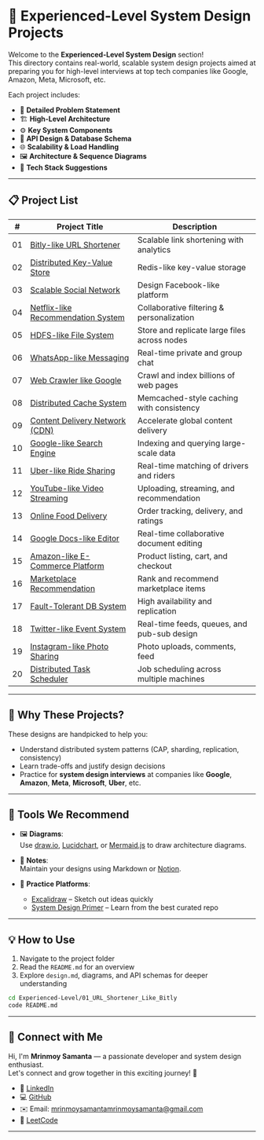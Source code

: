 # 🧠 Experienced-Level System Design Projects

Welcome to the **Experienced-Level System Design** section!  
This directory contains real-world, scalable system design projects aimed at preparing you for high-level interviews at top tech companies like Google, Amazon, Meta, Microsoft, etc.

Each project includes:
- 📌 **Detailed Problem Statement**
- 🏗️ **High-Level Architecture**
- ⚙️ **Key System Components**
- 🔄 **API Design & Database Schema**
- 🌐 **Scalability & Load Handling**
- 🖼️ **Architecture & Sequence Diagrams**
- 🔧 **Tech Stack Suggestions**

---

## 📋 Project List

| #  | Project Title                                      | Description                                          |
|----|----------------------------------------------------|------------------------------------------------------|
| 01 | [Bitly-like URL Shortener](./01_URL_Shortener_Like_Bitly/) | Scalable link shortening with analytics             |
| 02 | [Distributed Key-Value Store](./02_Distributed_KV_Store/)   | Redis-like key-value storage                        |
| 03 | [Scalable Social Network](./03_Scalable_Social_Network/)    | Design Facebook-like platform                       |
| 04 | [Netflix-like Recommendation System](./04_Recommendation_Netflix/) | Collaborative filtering & personalization     |
| 05 | [HDFS-like File System](./05_Distributed_File_System/)      | Store and replicate large files across nodes        |
| 06 | [WhatsApp-like Messaging](./06_RealTime_Messaging_App/)     | Real-time private and group chat                    |
| 07 | [Web Crawler like Google](./07_Web_Crawler/)                | Crawl and index billions of web pages               |
| 08 | [Distributed Cache System](./08_Distributed_Cache/)         | Memcached-style caching with consistency            |
| 09 | [Content Delivery Network (CDN)](./09_CDN/)                 | Accelerate global content delivery                  |
| 10 | [Google-like Search Engine](./10_Search_Engine_Like_Google/)| Indexing and querying large-scale data              |
| 11 | [Uber-like Ride Sharing](./11_Ride_Sharing_Like_Uber/)      | Real-time matching of drivers and riders            |
| 12 | [YouTube-like Video Streaming](./12_Video_Streaming_Like_YouTube/)| Uploading, streaming, and recommendation         |
| 13 | [Online Food Delivery](./13_Food_Delivery_Like_Zomato/)     | Order tracking, delivery, and ratings               |
| 14 | [Google Docs-like Editor](./14_Collab_Editor_Google_Docs/)  | Real-time collaborative document editing            |
| 15 | [Amazon-like E-Commerce Platform](./15_ECommerce_Like_Amazon/)| Product listing, cart, and checkout              |
| 16 | [Marketplace Recommendation](./16_Marketplace_Recommendation/)| Rank and recommend marketplace items              |
| 17 | [Fault-Tolerant DB System](./17_Distributed_Database_System/)| High availability and replication                   |
| 18 | [Twitter-like Event System](./18_Event_Driven_System/)      | Real-time feeds, queues, and pub-sub design         |
| 19 | [Instagram-like Photo Sharing](./19_Instagram_Photo_Sharing/)| Photo uploads, comments, feed                      |
| 20 | [Distributed Task Scheduler](./20_Task_Scheduler_Distributed/)| Job scheduling across multiple machines          |

---

## 🚀 Why These Projects?

These designs are handpicked to help you:
- Understand distributed system patterns (CAP, sharding, replication, consistency)
- Learn trade-offs and justify design decisions
- Practice for **system design interviews** at companies like **Google**, **Amazon**, **Meta**, **Microsoft**, **Uber**, etc.

---

## 🧰 Tools We Recommend

- 🖼️ **Diagrams**:  
  Use [draw.io](https://draw.io), [Lucidchart](https://lucidchart.com), or [Mermaid.js](https://mermaid.js.org/) to draw architecture diagrams.

- 📒 **Notes**:  
  Maintain your designs using Markdown or [Notion](https://www.notion.so).

- 🧪 **Practice Platforms**:
  - [Excalidraw](https://excalidraw.com/) – Sketch out ideas quickly  
  - [System Design Primer](https://github.com/donnemartin/system-design-primer) – Learn from the best curated repo

---

## 💡 How to Use

1. Navigate to the project folder
2. Read the `README.md` for an overview
3. Explore `design.md`, diagrams, and API schemas for deeper understanding

```bash
cd Experienced-Level/01_URL_Shortener_Like_Bitly
code README.md
```

---

## 🤝 Connect with Me

Hi, I'm **Mrinmoy Samanta** — a passionate developer and system design enthusiast.  
Let's connect and grow together in this exciting journey! 🚀

- 💼 [LinkedIn](https://www.linkedin.com/in/mrinmoy-samanta-07b617253/)
- 💻 [GitHub](https://github.com/Me-Mrinmoy)
- ✉️ Email: [mrinmoysamantamrinmoysamanta@gmail.com](mailto:mrinmoysamantamrinmoysamantamrinmoysamanta@gmail.com)
- 🧠 [LeetCode](https://leetcode.com/Me_Mrinmoy/)

---
